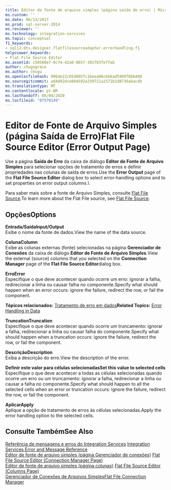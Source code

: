 ```yaml
---
title: Editor de fonte de arquivo simples (página saída de erro) | Microsoft Docs
ms.custom: ''
ms.date: 06/13/2017
ms.prod: sql-server-2014
ms.reviewer: ''
ms.technology: integration-services
ms.topic: conceptual
f1_keywords:
- sql12.dts.designer.flatfilesourceadapter.errorhandling.f1
helpviewer_keywords:
- Flat File Source Editor
ms.assetid: c50500e7-0c74-42a0-865f-301f03feffab
author: chugugrace
ms.author: chugu
ms.openlocfilehash: 096de22c65d605fc1beea06cbb6ad5909788b408
ms.sourcegitcommit: ad4d92dce894592a259721a1571b1d8736abacdb
ms.translationtype: MT
ms.contentlocale: pt-BR
ms.lasthandoff: 08/04/2020
ms.locfileid: "87570149"
---
```

# <a name="flat-file-source-editor-error-output-page"></a><span data-ttu-id="ef7b3-102">Editor de Fonte de Arquivo Simples (página Saída de Erro)</span><span class="sxs-lookup"><span data-stu-id="ef7b3-102">Flat File Source Editor (Error Output Page)</span></span>
  <span data-ttu-id="ef7b3-103">Use a página **Saída de Erro** da caixa de diálogo **Editor de Fonte de Arquivo Simples** para selecionar opções de tratamento de erros e definir propriedades nas colunas de saída de erros.</span><span class="sxs-lookup"><span data-stu-id="ef7b3-103">Use the **Error Output** page of the **Flat File Source Editor** dialog box to select error-handling options and to set properties on error output columns.</span></span>\  
  
 <span data-ttu-id="ef7b3-104">Para saber mais sobre a fonte de Arquivo Simples, consulte [Flat File Source](data-flow/flat-file-source.md).</span><span class="sxs-lookup"><span data-stu-id="ef7b3-104">To learn more about the Flat File source, see [Flat File Source](data-flow/flat-file-source.md).</span></span>  
  
## <a name="options"></a><span data-ttu-id="ef7b3-105">Opções</span><span class="sxs-lookup"><span data-stu-id="ef7b3-105">Options</span></span>  
 <span data-ttu-id="ef7b3-106">**Entrada/Saída**</span><span class="sxs-lookup"><span data-stu-id="ef7b3-106">**Input/Output**</span></span>  
 <span data-ttu-id="ef7b3-107">Exibe o nome da fonte de dados.</span><span class="sxs-lookup"><span data-stu-id="ef7b3-107">View the name of the data source.</span></span>  
  
 <span data-ttu-id="ef7b3-108">**Coluna**</span><span class="sxs-lookup"><span data-stu-id="ef7b3-108">**Column**</span></span>  
 <span data-ttu-id="ef7b3-109">Exibe as colunas externas (fonte) selecionadas na página **Gerenciador de Conexões** da caixa de diálogo **Editor de Fonte de Arquivo Simples**.</span><span class="sxs-lookup"><span data-stu-id="ef7b3-109">View the external (source) columns that you selected on the **Connection Manager** page of the **Flat File Source Editor**dialog box.</span></span>  
  
 <span data-ttu-id="ef7b3-110">**Erro**</span><span class="sxs-lookup"><span data-stu-id="ef7b3-110">**Error**</span></span>  
 <span data-ttu-id="ef7b3-111">Especifique o que deve acontecer quando ocorre um erro: ignorar a falha, redirecionar a linha ou causar falha no componente.</span><span class="sxs-lookup"><span data-stu-id="ef7b3-111">Specify what should happen when an error occurs: ignore the failure, redirect the row, or fail the component.</span></span>  
  
 <span data-ttu-id="ef7b3-112">**Tópicos relacionados:** [Tratamento de erro em dados](data-flow/error-handling-in-data.md)</span><span class="sxs-lookup"><span data-stu-id="ef7b3-112">**Related Topics:** [Error Handling in Data](data-flow/error-handling-in-data.md)</span></span>  
  
 <span data-ttu-id="ef7b3-113">**Truncation**</span><span class="sxs-lookup"><span data-stu-id="ef7b3-113">**Truncation**</span></span>  
 <span data-ttu-id="ef7b3-114">Especifique o que deve acontecer quando ocorre um truncamento: ignorar a falha, redirecionar a linha ou causar falha do componente.</span><span class="sxs-lookup"><span data-stu-id="ef7b3-114">Specify what should happen when a truncation occurs: ignore the failure, redirect the row, or fail the component.</span></span>  
  
 <span data-ttu-id="ef7b3-115">**Descrição**</span><span class="sxs-lookup"><span data-stu-id="ef7b3-115">**Description**</span></span>  
 <span data-ttu-id="ef7b3-116">Exiba a descrição do erro.</span><span class="sxs-lookup"><span data-stu-id="ef7b3-116">View the description of the error.</span></span>  
  
 <span data-ttu-id="ef7b3-117">**Definir este valor para células selecionadas**</span><span class="sxs-lookup"><span data-stu-id="ef7b3-117">**Set this value to selected cells**</span></span>  
 <span data-ttu-id="ef7b3-118">Especifique o que deve acontecer a todas as células selecionadas quando ocorre um erro ou um truncamento: ignorar a falha, redirecionar a linha ou causar a falha no componente.</span><span class="sxs-lookup"><span data-stu-id="ef7b3-118">Specify what should happen to all the selected cells when an error or truncation occurs: ignore the failure, redirect the row, or fail the component.</span></span>  
  
 <span data-ttu-id="ef7b3-119">**Aplicar**</span><span class="sxs-lookup"><span data-stu-id="ef7b3-119">**Apply**</span></span>  
 <span data-ttu-id="ef7b3-120">Aplique a opção de tratamento de erros às células selecionadas.</span><span class="sxs-lookup"><span data-stu-id="ef7b3-120">Apply the error handling option to the selected cells.</span></span>  
  
## <a name="see-also"></a><span data-ttu-id="ef7b3-121">Consulte Também</span><span class="sxs-lookup"><span data-stu-id="ef7b3-121">See Also</span></span>  
 <span data-ttu-id="ef7b3-122">[Referência de mensagens e erros do Integration Services](../../2014/integration-services/integration-services-error-and-message-reference.md) </span><span class="sxs-lookup"><span data-stu-id="ef7b3-122">[Integration Services Error and Message Reference](../../2014/integration-services/integration-services-error-and-message-reference.md) </span></span>  
 <span data-ttu-id="ef7b3-123">[Editor de fonte de arquivo simples &#40;página Gerenciador de conexões&#41;](../../2014/integration-services/flat-file-source-editor-connection-manager-page.md) </span><span class="sxs-lookup"><span data-stu-id="ef7b3-123">[Flat File Source Editor &#40;Connection Manager Page&#41;](../../2014/integration-services/flat-file-source-editor-connection-manager-page.md) </span></span>  
 <span data-ttu-id="ef7b3-124">[Editor de fonte de arquivo simples &#40;página colunas&#41;](../../2014/integration-services/flat-file-source-editor-columns-page.md) </span><span class="sxs-lookup"><span data-stu-id="ef7b3-124">[Flat File Source Editor &#40;Columns Page&#41;](../../2014/integration-services/flat-file-source-editor-columns-page.md) </span></span>  
 [<span data-ttu-id="ef7b3-125">Gerenciador de Conexões de Arquivos Simples</span><span class="sxs-lookup"><span data-stu-id="ef7b3-125">Flat File Connection Manager</span></span>](connection-manager/file-connection-manager.md)  
  
  
